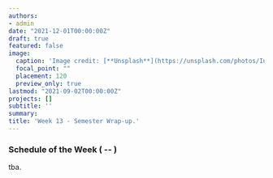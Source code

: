 ```yaml
---
authors:
- admin
date: "2021-12-01T00:00:00Z"
draft: true
featured: false
image:
  caption: 'Image credit: [**Unsplash**](https://unsplash.com/photos/IuLgi9PWETU)'
  focal_point: ""
  placement: 120
  preview_only: true
lastmod: "2021-09-02T00:00:00Z"
projects: []
subtitle: ''
summary: 
title: 'Week 13 - Semester Wrap-up.'
---
```


### Schedule of the Week ( -- )

tba.




